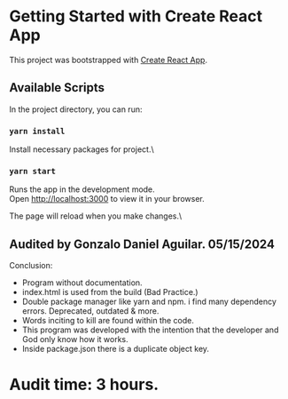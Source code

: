 # Getting Started with Create React App

This project was bootstrapped with [Create React App](https://github.com/facebook/create-react-app).

## Available Scripts

In the project directory, you can run:

### `yarn install`

Install necessary packages for project.\

### `yarn start`

Runs the app in the development mode.\
Open [http://localhost:3000](http://localhost:3000) to view it in your browser.

The page will reload when you make changes.\

## Audited by Gonzalo Daniel Aguilar. 05/15/2024

Conclusion:
* Program without documentation.
* index.html is used from the build (Bad Practice.)
* Double package manager like yarn and npm. i find many dependency errors. Deprecated, outdated & more.
* Words inciting to kill are found within the code.
* This program was developed with the intention that the developer and God only know how it works.
* Inside package.json there is a duplicate object key.

# Audit time: 3 hours.
